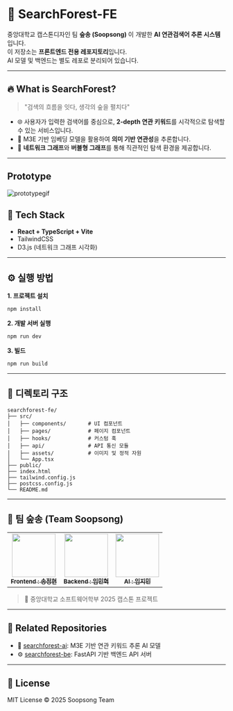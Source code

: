 # 🌳 SearchForest-FE

중앙대학교 캡스톤디자인 팀 **숲송 (Soopsong)** 이 개발한 **AI 연관검색어 추론 시스템**입니다.  
이 저장소는 **프론트엔드 전용 레포지토리**입니다.  
AI 모델 및 백엔드는 별도 레포로 분리되어 있습니다.

---

## 🔥 What is SearchForest?

> "검색의 흐름을 잇다, 생각의 숲을 펼치다"

- 🌐 사용자가 입력한 검색어를 중심으로, **2-depth 연관 키워드**를 시각적으로 탐색할 수 있는 서비스입니다.
- 🧠 M3E 기반 임베딩 모델을 활용하여 **의미 기반 연관성**을 추론합니다.
- 🌳 **네트워크 그래프**와 **버블형 그래프**를 통해 직관적인 탐색 환경을 제공합니다.

---
## Prototype

![prototypegif](https://github.com/user-attachments/assets/b62ef574-1224-49c7-8563-e436a78d8fb0)


## 🧰 Tech Stack

- **React + TypeScript + Vite**
- TailwindCSS
- D3.js (네트워크 그래프 시각화)

---

## ⚙️ 실행 방법

**1. 프로젝트 설치**

```bash
npm install
```

**2. 개발 서버 실행**

```bash
npm run dev
```

**3. 빌드**

```bash
npm run build
```

---

## 📂 디렉토리 구조

```
searchforest-fe/
├── src/
│   ├── components/       # UI 컴포넌트
│   ├── pages/            # 페이지 컴포넌트
│   ├── hooks/            # 커스텀 훅
│   ├── api/              # API 통신 모듈
│   ├── assets/           # 이미지 및 정적 자원
│   └── App.tsx
├── public/
├── index.html
├── tailwind.config.js
├── postcss.config.js
└── README.md
```

---

## 👥 팀 숲송 (Team Soopsong)

<table>
  <tbody>
    <tr>
      <td align="center"><a href="https://github.com/katie424"><img src="https://avatars.githubusercontent.com/u/80771814?v=4" width="100px" alt=""/><br /><sub><b>Frontend : 송정현</b></sub></a><br /></td>
      <td align="center"><a href="https://github.com/mh991221"><img src="https://avatars.githubusercontent.com/u/39687014?v=4" width="100px" alt=""/><br /><sub><b>Backend : 임민혁</b></sub></a><br /></td>
      <td align="center"><a href="https://github.com/hyun-hyang"><img src="https://avatars.githubusercontent.com/u/51802020?v=4" width="100px" alt=""/><br /><sub><b>AI : 임지민</b></sub></a><br /></td>
     </tr>
  </tbody>
</table>

> 🙌 중앙대학교 소프트웨어학부 2025 캡스톤 프로젝트

---

## 🔗 Related Repositories

- 🤖 [searchforest-ai](https://github.com/soopsong/searchforest-ai): M3E 기반 연관 키워드 추론 AI 모델
- ⚙️ [searchforest-be](https://github.com/soopsong/searchforest-be): FastAPI 기반 백엔드 API 서버

---

## 📄 License

MIT License © 2025 Soopsong Team

